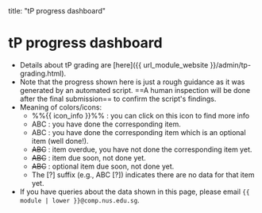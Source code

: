 <frontmatter>
title: "tP progress dashboard"
</frontmatter>
<p/>

<h1 class="display-4">tP progress dashboard</h1>

<box>

* Details about tP grading are [here]({{ url_module_website }}/admin/tp-grading.html).
* Note that the progress shown here is just a rough guidance as it was generated by an automated script. ==A human inspection will be done after the final submission== to confirm the script's findings.
* Meaning of colors/icons:
  * %%{{ icon_info }}%% : you can click on this icon to find more info
  * <span class="badge badge-success">ABC</span> : you have done the corresponding item.
  * <span class="badge badge-info">ABC</span> : you have done the corresponding item which is an optional item (well done!).
  * <span class="badge badge-danger">~~ABC~~</span> : item overdue, you have not done the corresponding item yet.
  * <span class="badge badge-dark">~~ABC~~</span> : item due soon, not done yet.
  * <span class="badge badge-secondary">~~ABC~~</span> : optional item due soon, not done yet.
  * The [?] suffix (e.g., <span class="badge badge-dark">ABC [?]</span>) indicates there are no data for that item yet.
* If you have queries about the data shown in this page, please email `{{ module | lower }}@comp.nus.edu.sg`.
</box>

<include src="{{ module | lower }}/tp-progress-table.mbdf" />
